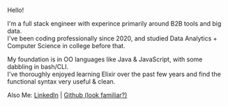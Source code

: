 Hello!  

I'm a full stack engineer with experince primarily around B2B tools and big data.  
I've been coding professionally since 2020, and studied Data Analytics + Computer Science in college before that.  

My foundation is in OO languages like Java & JavaScript, with some dabbling in bash/CLI.  
I've thoroughly enjoyed learning Elixir over the past few years and find the functional syntax very useful & clean.  

Also Me: [LinkedIn](https://www.linkedin.com/in/samuel-reep/) | [Github (look familiar?)](https://www.github.com/sareep)

<!---
sareep/sareep is a ✨ special ✨ repository because its `README.md` (this file) appears on your GitHub profile.
You can click the Preview link to take a look at your changes.
--->
